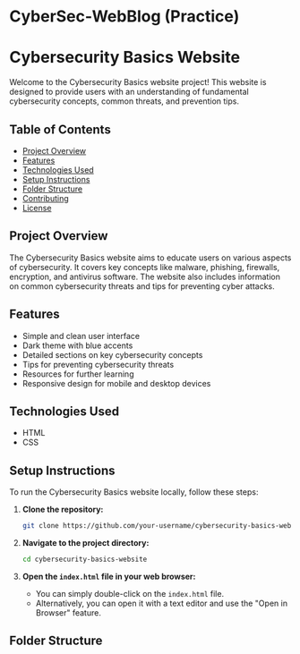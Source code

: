 # CyberSec-WebBlog (Practice)

# Cybersecurity Basics Website

Welcome to the Cybersecurity Basics website project! This website is designed to provide users with an understanding of fundamental cybersecurity concepts, common threats, and prevention tips.

## Table of Contents

- [Project Overview](#project-overview)
- [Features](#features)
- [Technologies Used](#technologies-used)
- [Setup Instructions](#setup-instructions)
- [Folder Structure](#folder-structure)
- [Contributing](#contributing)
- [License](#license)

## Project Overview

The Cybersecurity Basics website aims to educate users on various aspects of cybersecurity. It covers key concepts like malware, phishing, firewalls, encryption, and antivirus software. The website also includes information on common cybersecurity threats and tips for preventing cyber attacks.

## Features

- Simple and clean user interface
- Dark theme with blue accents
- Detailed sections on key cybersecurity concepts
- Tips for preventing cybersecurity threats
- Resources for further learning
- Responsive design for mobile and desktop devices

## Technologies Used

- HTML
- CSS

## Setup Instructions

To run the Cybersecurity Basics website locally, follow these steps:

1. **Clone the repository:**
    ```bash
    git clone https://github.com/your-username/cybersecurity-basics-website.git
    ```

2. **Navigate to the project directory:**
    ```bash
    cd cybersecurity-basics-website
    ```

3. **Open the `index.html` file in your web browser:**
    - You can simply double-click on the `index.html` file.
    - Alternatively, you can open it with a text editor and use the "Open in Browser" feature.

## Folder Structure

